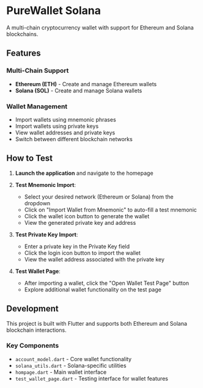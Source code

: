 # PureWallet Solana

A multi-chain cryptocurrency wallet with support for Ethereum and Solana blockchains.

## Features

### Multi-Chain Support
- **Ethereum (ETH)** - Create and manage Ethereum wallets
- **Solana (SOL)** - Create and manage Solana wallets

### Wallet Management
- Import wallets using mnemonic phrases
- Import wallets using private keys
- View wallet addresses and private keys
- Switch between different blockchain networks

## How to Test

1. **Launch the application** and navigate to the homepage

2. **Test Mnemonic Import**:
   - Select your desired network (Ethereum or Solana) from the dropdown
   - Click on "Import Wallet from Mnemonic" to auto-fill a test mnemonic
   - Click the wallet icon button to generate the wallet
   - View the generated private key and address

3. **Test Private Key Import**:
   - Enter a private key in the Private Key field
   - Click the login icon button to import the wallet
   - View the wallet address associated with the private key

4. **Test Wallet Page**:
   - After importing a wallet, click the "Open Wallet Test Page" button
   - Explore additional wallet functionality on the test page

## Development

This project is built with Flutter and supports both Ethereum and Solana blockchain interactions.

### Key Components
- `account_model.dart` - Core wallet functionality
- `solana_utils.dart` - Solana-specific utilities
- `hompage.dart` - Main wallet interface
- `test_wallet_page.dart` - Testing interface for wallet features